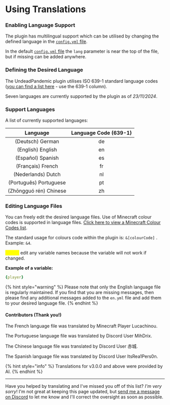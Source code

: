 # Using Translations

### Enabling Language Support

The plugin has multilingual support which can be utilised by changing the defined language in the [`config.yml` file](../../configuration/config.yml.md).

In the default [`config.yml` file](../../configuration/config.yml.md) the `lang` parameter is near the top of the file, but if missing can be added anywhere.

### Defining the Desired Language

The UndeadPandemic plugin utilises ISO 639-1 standard language codes ([you can find a list here](https://en.wikipedia.org/wiki/List_of_ISO_639-1_codes) - use the 639-1 column).

Seven languages are currently supported by the plugin as of _23/11/2024_.

### Support Languages

A list of currently supported languages:

|        Language        | Language Code (639-1) |
| :--------------------: | :-------------------: |
|    (Deutsch) German    |           de          |
|    (English) English   |           en          |
|    (Español) Spanish   |           es          |
|    (Français) French   |           fr          |
|   (Nederlands) Dutch   |           nl          |
| (Português) Portuguese |           pt          |
| (Zhōngguó rén) Chinese |           zh          |

### Editing Language Files

You can freely edit the desired language files. Use of Minecraft colour codes is supported in language files. [Click here to view a Minecraft Colour Codes list](https://minecraftitemids.com/color-codes).

The standard usage for colours code within the plugin is: `&[colourCode]` . Example: `&4`.

_<mark style="color:yellow;">Do not</mark>_ edit any variable names because the variable will not work if changed.

**Example of a variable:**

```yaml
{player}
```

{% hint style="warning" %}
Please note that only the English language file is regularly maintained. If you find that you are missing messages, then please find any additional messages added to the `en.yml` file and add them to your desired language file.
{% endhint %}

#### Contributors (Thank you!)

The French language file was translated by Minecraft Player Lucachinou.

The Portuguese language file was translated by Discord User MihDrix.

The Chinese language file was translated by Discord User 赤城.

The Spanish language file was translated by Discord User ItsRea1Pers0n.

{% hint style="info" %}
Translations for v3.0.0 and above were provided by AI.
{% endhint %}

***

Have you helped by translating and I've missed you off of this list? _I'm very sorry_! I'm not great at keeping this page updated, but [send me a message on Discord](https://www.discord.gg/C5xuRNETjy) to let me know and I'll correct the oversight as soon as possible.
